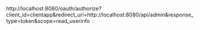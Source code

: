 http://localhost:8080/oauth/authorize?client_id=clientapp&redirect_uri=http://localhost:8080/api/admin&response_type=token&scope=read_userinfo
